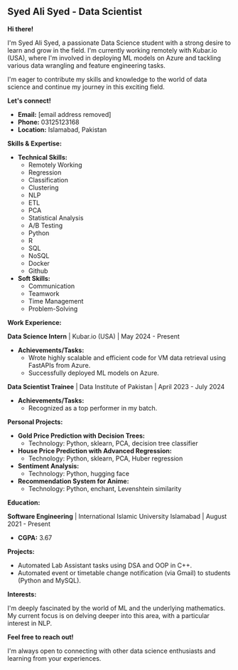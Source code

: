 ## Syed Ali Syed - Data Scientist

**Hi there!**

I'm Syed Ali Syed, a passionate Data Science student with a strong desire to learn and grow in the field. I'm currently working remotely with Kubar.io (USA), where I'm involved in deploying ML models on Azure and tackling various data wrangling and feature engineering tasks.

I'm eager to contribute my skills and knowledge to the world of data science and continue my journey in this exciting field.

**Let's connect!**

* **Email:** [email address removed]
* **Phone:** 03125123168
* **Location:** Islamabad, Pakistan

**Skills & Expertise:**

* **Technical Skills:**
    * Remotely Working
    * Regression
    * Classification
    * Clustering
    * NLP
    * ETL
    * PCA
    * Statistical Analysis
    * A/B Testing
    * Python
    * R
    * SQL
    * NoSQL
    * Docker
    * Github
* **Soft Skills:**
    * Communication
    * Teamwork
    * Time Management
    * Problem-Solving

**Work Experience:**

**Data Science Intern** | Kubar.io (USA) | May 2024 - Present

* **Achievements/Tasks:**
    * Wrote highly scalable and efficient code for VM data retrieval using FastAPIs from Azure.
    * Successfully deployed ML models on Azure.

**Data Scientist Trainee** | Data Institute of Pakistan | April 2023 - July 2024

* **Achievements/Tasks:**
    * Recognized as a top performer in my batch.

**Personal Projects:**

* **Gold Price Prediction with Decision Trees:**
    * Technology: Python, sklearn, PCA, decision tree classifier
* **House Price Prediction with Advanced Regression:**
    * Technology: Python, sklearn, PCA, Huber regression
* **Sentiment Analysis:**
    * Technology: Python, hugging face
* **Recommendation System for Anime:**
    * Technology: Python, enchant, Levenshtein similarity

**Education:**

**Software Engineering** | International Islamic University Islamabad | August 2021 - Present

* **CGPA:** 3.67

**Projects:**

* Automated Lab Assistant tasks using DSA and OOP in C++.
* Automated event or timetable change notification (via Gmail) to students (Python and MySQL).

**Interests:**

I'm deeply fascinated by the world of ML and the underlying mathematics. My current focus is on delving deeper into this area, with a particular interest in NLP.

**Feel free to reach out!**

I'm always open to connecting with other data science enthusiasts and learning from your experiences.
